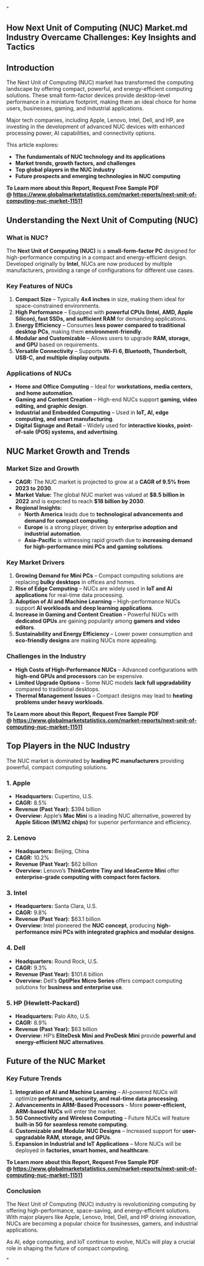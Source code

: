 "<h2><strong>How Next Unit of Computing (NUC) Market.md Industry Overcame Challenges: Key Insights and Tactics</strong></h2><h2><strong>Introduction</strong></h2>
<p data-start=""257"" data-end=""616"">The Next Unit of Computing (NUC) market has transformed the computing landscape by offering compact, powerful, and energy-efficient computing solutions. These small form-factor devices provide desktop-level performance in a miniature footprint, making them an ideal choice for home users, businesses, gaming, and industrial applications.</p>
<p data-start=""618"" data-end=""831"">Major tech companies, including Apple, Lenovo, Intel, Dell, and HP, are investing in the development of advanced NUC devices with enhanced processing power, AI capabilities, and connectivity options.</p>
<p data-start=""833"" data-end=""857"">This article explores:</p>
<ul data-start=""858"" data-end=""1090"">
<li data-start=""858"" data-end=""921""><strong data-start=""860"" data-end=""919"">The fundamentals of NUC technology and its applications</strong></li>
<li data-start=""922"" data-end=""975""><strong data-start=""924"" data-end=""973"">Market trends, growth factors, and challenges</strong></li>
<li data-start=""976"" data-end=""1022""><strong data-start=""978"" data-end=""1020"">Top global players in the NUC industry</strong></li>
<li data-start=""1023"" data-end=""1090""><strong data-start=""1025"" data-end=""1088"">Future prospects and emerging technologies in NUC computing</strong></li>
</ul>
<p><strong data-start=""1025"" data-end=""1088""><strong>To Learn more about this Report, Request Free Sample PDF @&nbsp;<a href=""https://www.globalmarketstatistics.com/market-reports/next-unit-of-computing-nuc-market-11511"">https://www.globalmarketstatistics.com/market-reports/next-unit-of-computing-nuc-market-11511</a></strong></strong></p>
<h2 data-start=""1097"" data-end=""1152""><strong data-start=""1100"" data-end=""1150"">Understanding the Next Unit of Computing (NUC)</strong></h2>
<h3 data-start=""1154"" data-end=""1176""><strong data-start=""1158"" data-end=""1174"">What is NUC?</strong></h3>
<p data-start=""1178"" data-end=""1473"">The <strong data-start=""1182"" data-end=""1214"">Next Unit of Computing (NUC)</strong> is a <strong data-start=""1220"" data-end=""1244"">small-form-factor PC</strong> designed for high-performance computing in a compact and energy-efficient design. Developed originally by <strong data-start=""1351"" data-end=""1360"">Intel</strong>, NUCs are now produced by multiple manufacturers, providing a range of configurations for different use cases.</p>
<h3 data-start=""1475"" data-end=""1505""><strong data-start=""1479"" data-end=""1503"">Key Features of NUCs</strong></h3>
<ol data-start=""1507"" data-end=""2119"">
<li data-start=""1507"" data-end=""1618""><strong data-start=""1510"" data-end=""1526"">Compact Size</strong> &ndash; Typically <strong data-start=""1539"" data-end=""1553"">4x4 inches</strong> in size, making them ideal for space-constrained environments.</li>
<li data-start=""1619"" data-end=""1765""><strong data-start=""1622"" data-end=""1642"">High Performance</strong> &ndash; Equipped with <strong data-start=""1659"" data-end=""1735"">powerful CPUs (Intel, AMD, Apple Silicon), fast SSDs, and sufficient RAM</strong> for demanding applications.</li>
<li data-start=""1766"" data-end=""1893""><strong data-start=""1769"" data-end=""1790"">Energy Efficiency</strong> &ndash; Consumes <strong data-start=""1802"" data-end=""1852"">less power compared to traditional desktop PCs</strong>, making them <strong data-start=""1866"" data-end=""1890"">environment-friendly</strong>.</li>
<li data-start=""1894"" data-end=""2002""><strong data-start=""1897"" data-end=""1925"">Modular and Customizable</strong> &ndash; Allows users to upgrade <strong data-start=""1952"" data-end=""1977"">RAM, storage, and GPU</strong> based on requirements.</li>
<li data-start=""2003"" data-end=""2119""><strong data-start=""2006"" data-end=""2032"">Versatile Connectivity</strong> &ndash; Supports <strong data-start=""2044"" data-end=""2116"">Wi-Fi 6, Bluetooth, Thunderbolt, USB-C, and multiple display outputs</strong>.</li>
</ol>
<h3 data-start=""2121"" data-end=""2151""><strong data-start=""2125"" data-end=""2149"">Applications of NUCs</strong></h3>
<ul data-start=""2153"" data-end=""2588"">
<li data-start=""2153"" data-end=""2252""><strong data-start=""2155"" data-end=""2184"">Home and Office Computing</strong> &ndash; Ideal for <strong data-start=""2197"" data-end=""2249"">workstations, media centers, and home automation</strong>.</li>
<li data-start=""2253"" data-end=""2359""><strong data-start=""2255"" data-end=""2286"">Gaming and Content Creation</strong> &ndash; High-end NUCs support <strong data-start=""2311"" data-end=""2356"">gaming, video editing, and graphic design</strong>.</li>
<li data-start=""2360"" data-end=""2465""><strong data-start=""2362"" data-end=""2399"">Industrial and Embedded Computing</strong> &ndash; Used in <strong data-start=""2410"" data-end=""2462"">IoT, AI, edge computing, and smart manufacturing</strong>.</li>
<li data-start=""2466"" data-end=""2588""><strong data-start=""2468"" data-end=""2498"">Digital Signage and Retail</strong> &ndash; Widely used for <strong data-start=""2517"" data-end=""2585"">interactive kiosks, point-of-sale (POS) systems, and advertising</strong>.</li>
</ul>
<h2 data-start=""2595"" data-end=""2632""><strong data-start=""2598"" data-end=""2630"">NUC Market Growth and Trends</strong></h2>
<h3 data-start=""2634"" data-end=""2666""><strong data-start=""2638"" data-end=""2664"">Market Size and Growth</strong></h3>
<ul data-start=""2667"" data-end=""3248"">
<li data-start=""2667"" data-end=""2757""><strong data-start=""2669"" data-end=""2678"">CAGR:</strong> The NUC market is projected to grow at a <strong data-start=""2720"" data-end=""2754"">CAGR of 9.5% from 2023 to 2030</strong>.</li>
<li data-start=""2758"" data-end=""2890""><strong data-start=""2760"" data-end=""2777"">Market Value:</strong> The global NUC market was valued at <strong data-start=""2814"" data-end=""2838"">$8.5 billion in 2022</strong> and is expected to reach <strong data-start=""2864"" data-end=""2887"">$18 billion by 2030</strong>.</li>
<li data-start=""2891"" data-end=""3248""><strong data-start=""2893"" data-end=""2915"">Regional Insights:</strong>
<ul data-start=""2920"" data-end=""3248"">
<li data-start=""2920"" data-end=""3019""><strong data-start=""2922"" data-end=""2939"">North America</strong> leads due to <strong data-start=""2953"" data-end=""3016"">technological advancements and demand for compact computing</strong>.</li>
<li data-start=""3022"" data-end=""3117""><strong data-start=""3024"" data-end=""3034"">Europe</strong> is a strong player, driven by <strong data-start=""3065"" data-end=""3114"">enterprise adoption and industrial automation</strong>.</li>
<li data-start=""3120"" data-end=""3248""><strong data-start=""3122"" data-end=""3138"">Asia-Pacific</strong> is witnessing rapid growth due to <strong data-start=""3173"" data-end=""3245"">increasing demand for high-performance mini PCs and gaming solutions</strong>.</li>
</ul>
</li>
</ul>
<h3 data-start=""3250"" data-end=""3278""><strong data-start=""3254"" data-end=""3276"">Key Market Drivers</strong></h3>
<ol data-start=""3279"" data-end=""3924"">
<li data-start=""3279"" data-end=""3400""><strong data-start=""3282"" data-end=""3313"">Growing Demand for Mini PCs</strong> &ndash; Compact computing solutions are replacing <strong data-start=""3358"" data-end=""3376"">bulky desktops</strong> in offices and homes.</li>
<li data-start=""3401"" data-end=""3517""><strong data-start=""3404"" data-end=""3430"">Rise of Edge Computing</strong> &ndash; NUCs are widely used in <strong data-start=""3457"" data-end=""3484"">IoT and AI applications</strong> for real-time data processing.</li>
<li data-start=""3518"" data-end=""3643""><strong data-start=""3521"" data-end=""3560"">Adoption of AI and Machine Learning</strong> &ndash; High-performance NUCs support <strong data-start=""3593"" data-end=""3640"">AI workloads and deep learning applications</strong>.</li>
<li data-start=""3644"" data-end=""3791""><strong data-start=""3647"" data-end=""3690"">Increase in Gaming and Content Creation</strong> &ndash; Powerful NUCs with <strong data-start=""3712"" data-end=""3730"">dedicated GPUs</strong> are gaining popularity among <strong data-start=""3760"" data-end=""3788"">gamers and video editors</strong>.</li>
<li data-start=""3792"" data-end=""3924""><strong data-start=""3795"" data-end=""3835"">Sustainability and Energy Efficiency</strong> &ndash; Lower power consumption and <strong data-start=""3866"" data-end=""3890"">eco-friendly designs</strong> are making NUCs more appealing.</li>
</ol>
<h3 data-start=""3926"" data-end=""3962""><strong data-start=""3930"" data-end=""3960"">Challenges in the Industry</strong></h3>
<ul data-start=""3963"" data-end=""4308"">
<li data-start=""3963"" data-end=""4088""><strong data-start=""3965"" data-end=""4004"">High Costs of High-Performance NUCs</strong> &ndash; Advanced configurations with <strong data-start=""4036"" data-end=""4068"">high-end GPUs and processors</strong> can be expensive.</li>
<li data-start=""4089"" data-end=""4200""><strong data-start=""4091"" data-end=""4118"">Limited Upgrade Options</strong> &ndash; Some NUC models <strong data-start=""4137"" data-end=""4164"">lack full upgradability</strong> compared to traditional desktops.</li>
<li data-start=""4201"" data-end=""4308""><strong data-start=""4203"" data-end=""4232"">Thermal Management Issues</strong> &ndash; Compact designs may lead to <strong data-start=""4263"" data-end=""4305"">heating problems under heavy workloads</strong>.</li>
</ul>
<p><strong>To Learn more about this Report, Request Free Sample PDF @&nbsp;<a href=""https://www.globalmarketstatistics.com/market-reports/next-unit-of-computing-nuc-market-11511"">https://www.globalmarketstatistics.com/market-reports/next-unit-of-computing-nuc-market-11511</a></strong></p>
<h2 data-start=""4315"" data-end=""4355""><strong data-start=""4318"" data-end=""4353"">Top Players in the NUC Industry</strong></h2>
<p data-start=""4357"" data-end=""4467"">The NUC market is dominated by <strong data-start=""4388"" data-end=""4416"">leading PC manufacturers</strong> providing powerful, compact computing solutions.</p>
<h3 data-start=""4469"" data-end=""4487""><strong data-start=""4473"" data-end=""4485"">1. Apple</strong></h3>
<ul data-start=""4488"" data-end=""4739"">
<li data-start=""4488"" data-end=""4525""><strong data-start=""4490"" data-end=""4507"">Headquarters:</strong> Cupertino, U.S.</li>
<li data-start=""4526"" data-end=""4544""><strong data-start=""4528"" data-end=""4537"">CAGR:</strong> 8.5%</li>
<li data-start=""4545"" data-end=""4586""><strong data-start=""4547"" data-end=""4571"">Revenue (Past Year):</strong> $394 billion</li>
<li data-start=""4587"" data-end=""4739""><strong data-start=""4589"" data-end=""4602"">Overview:</strong> Apple&rsquo;s <strong data-start=""4611"" data-end=""4623"">Mac Mini</strong> is a leading NUC alternative, powered by <strong data-start=""4665"" data-end=""4696"">Apple Silicon (M1/M2 chips)</strong> for superior performance and efficiency.</li>
</ul>
<h3 data-start=""4741"" data-end=""4760""><strong data-start=""4745"" data-end=""4758"">2. Lenovo</strong></h3>
<ul data-start=""4761"" data-end=""4990"">
<li data-start=""4761"" data-end=""4797""><strong data-start=""4763"" data-end=""4780"">Headquarters:</strong> Beijing, China</li>
<li data-start=""4798"" data-end=""4817""><strong data-start=""4800"" data-end=""4809"">CAGR:</strong> 10.2%</li>
<li data-start=""4818"" data-end=""4858""><strong data-start=""4820"" data-end=""4844"">Revenue (Past Year):</strong> $62 billion</li>
<li data-start=""4859"" data-end=""4990""><strong data-start=""4861"" data-end=""4874"">Overview:</strong> Lenovo&rsquo;s <strong data-start=""4884"" data-end=""4924"">ThinkCentre Tiny and IdeaCentre Mini</strong> offer <strong data-start=""4931"" data-end=""4987"">enterprise-grade computing with compact form factors</strong>.</li>
</ul>
<h3 data-start=""4992"" data-end=""5010""><strong data-start=""4996"" data-end=""5008"">3. Intel</strong></h3>
<ul data-start=""5011"" data-end=""5253"">
<li data-start=""5011"" data-end=""5050""><strong data-start=""5013"" data-end=""5030"">Headquarters:</strong> Santa Clara, U.S.</li>
<li data-start=""5051"" data-end=""5069""><strong data-start=""5053"" data-end=""5062"">CAGR:</strong> 9.8%</li>
<li data-start=""5070"" data-end=""5112""><strong data-start=""5072"" data-end=""5096"">Revenue (Past Year):</strong> $63.1 billion</li>
<li data-start=""5113"" data-end=""5253""><strong data-start=""5115"" data-end=""5128"">Overview:</strong> Intel pioneered the <strong data-start=""5149"" data-end=""5164"">NUC concept</strong>, producing <strong data-start=""5176"" data-end=""5250"">high-performance mini PCs with integrated graphics and modular designs</strong>.</li>
</ul>
<h3 data-start=""5255"" data-end=""5272""><strong data-start=""5259"" data-end=""5270"">4. Dell</strong></h3>
<ul data-start=""5273"" data-end=""5497"">
<li data-start=""5273"" data-end=""5311""><strong data-start=""5275"" data-end=""5292"">Headquarters:</strong> Round Rock, U.S.</li>
<li data-start=""5312"" data-end=""5330""><strong data-start=""5314"" data-end=""5323"">CAGR:</strong> 9.3%</li>
<li data-start=""5331"" data-end=""5374""><strong data-start=""5333"" data-end=""5357"">Revenue (Past Year):</strong> $101.6 billion</li>
<li data-start=""5375"" data-end=""5497""><strong data-start=""5377"" data-end=""5390"">Overview:</strong> Dell&rsquo;s <strong data-start=""5398"" data-end=""5423"">OptiPlex Micro Series</strong> offers compact computing solutions for <strong data-start=""5463"" data-end=""5494"">business and enterprise use</strong>.</li>
</ul>
<h3 data-start=""5499"" data-end=""5532""><strong data-start=""5503"" data-end=""5530"">5. HP (Hewlett-Packard)</strong></h3>
<ul data-start=""5533"" data-end=""5749"">
<li data-start=""5533"" data-end=""5570""><strong data-start=""5535"" data-end=""5552"">Headquarters:</strong> Palo Alto, U.S.</li>
<li data-start=""5571"" data-end=""5589""><strong data-start=""5573"" data-end=""5582"">CAGR:</strong> 8.9%</li>
<li data-start=""5590"" data-end=""5630""><strong data-start=""5592"" data-end=""5616"">Revenue (Past Year):</strong> $63 billion</li>
<li data-start=""5631"" data-end=""5749""><strong data-start=""5633"" data-end=""5646"">Overview:</strong> HP&rsquo;s <strong data-start=""5652"" data-end=""5687"">EliteDesk Mini and ProDesk Mini</strong> provide <strong data-start=""5696"" data-end=""5746"">powerful and energy-efficient NUC alternatives</strong>.</li>
</ul>
<h2 data-start=""5756"" data-end=""5789""><strong data-start=""5759"" data-end=""5787"">Future of the NUC Market</strong></h2>
<h3 data-start=""5791"" data-end=""5818""><strong data-start=""5795"" data-end=""5816"">Key Future Trends</strong></h3>
<ol data-start=""5819"" data-end=""6434"">
<li data-start=""5819"" data-end=""5956""><strong data-start=""5822"" data-end=""5864"">Integration of AI and Machine Learning</strong> &ndash; AI-powered NUCs will optimize <strong data-start=""5897"" data-end=""5953"">performance, security, and real-time data processing</strong>.</li>
<li data-start=""5957"" data-end=""6068""><strong data-start=""5960"" data-end=""6000"">Advancements in ARM-Based Processors</strong> &ndash; More <strong data-start=""6008"" data-end=""6043"">power-efficient, ARM-based NUCs</strong> will enter the market.</li>
<li data-start=""6069"" data-end=""6190""><strong data-start=""6072"" data-end=""6114"">5G Connectivity and Wireless Computing</strong> &ndash; Future NUCs will feature <strong data-start=""6142"" data-end=""6187"">built-in 5G for seamless remote computing</strong>.</li>
<li data-start=""6191"" data-end=""6304""><strong data-start=""6194"" data-end=""6234"">Customizable and Modular NUC Designs</strong> &ndash; Increased support for <strong data-start=""6259"" data-end=""6301"">user-upgradable RAM, storage, and GPUs</strong>.</li>
<li data-start=""6305"" data-end=""6434""><strong data-start=""6308"" data-end=""6356"">Expansion in Industrial and IoT Applications</strong> &ndash; More NUCs will be deployed in <strong data-start=""6389"" data-end=""6431"">factories, smart homes, and healthcare</strong>.</li>
</ol>
<p><strong>To Learn more about this Report, Request Free Sample PDF @&nbsp;<a href=""https://www.globalmarketstatistics.com/market-reports/next-unit-of-computing-nuc-market-11511"">https://www.globalmarketstatistics.com/market-reports/next-unit-of-computing-nuc-market-11511</a></strong></p>
<h3 data-start=""6436"" data-end=""6456""><strong data-start=""6440"" data-end=""6454"">Conclusion</strong></h3>
<p data-start=""6458"" data-end=""6789"">The Next Unit of Computing (NUC) industry is revolutionizing computing by offering high-performance, space-saving, and energy-efficient solutions. With major players like Apple, Lenovo, Intel, Dell, and HP driving innovation, NUCs are becoming a popular choice for businesses, gamers, and industrial applications.</p>
<p data-start=""6791"" data-end=""6923"" data-is-last-node="""" data-is-only-node="""">As AI, edge computing, and IoT continue to evolve, NUCs will play a crucial role in shaping the future of compact computing.</p>"
